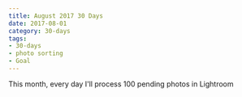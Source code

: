 ```yaml
---
title: August 2017 30 Days
date: 2017-08-01
category: 30-days
tags:
- 30-days
- photo sorting
- Goal
---
```

<p>This month, every day I'll process 100 pending photos in Lightroom</p>
